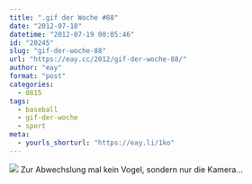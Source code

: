 ```yaml
---
title: ".gif der Woche #88"
date: "2012-07-18"
datetime: "2012-07-19 00:05:46"
id: "20245"
slug: "gif-der-woche-88"
url: "https://eay.cc/2012/gif-der-woche-88/"
author: "eay"
format: "post"
categories:
  - 0815
tags:
  - baseball
  - gif-der-woche
  - sport
meta:
  - yourls_shorturl: "https://eay.li/1ko"
---
```


![](https://eay.cc/uploads/2012/strike.gif) Zur Abwechslung mal kein Vogel, sondern nur die Kamera...
